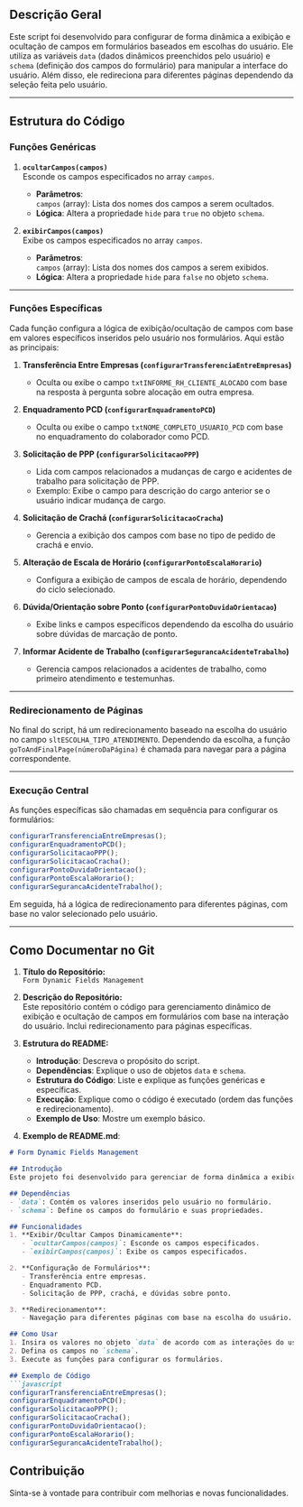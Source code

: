 ## **Descrição Geral**

Este script foi desenvolvido para configurar de forma dinâmica a exibição e ocultação de campos em formulários baseados em escolhas do usuário. Ele utiliza as variáveis `data` (dados dinâmicos preenchidos pelo usuário) e `schema` (definição dos campos do formulário) para manipular a interface do usuário. Além disso, ele redireciona para diferentes páginas dependendo da seleção feita pelo usuário.

---

## **Estrutura do Código**

### **Funções Genéricas**

1. **`ocultarCampos(campos)`**  
   Esconde os campos especificados no array `campos`.  
   - **Parâmetros**:  
     `campos` (array): Lista dos nomes dos campos a serem ocultados.  
   - **Lógica**: Altera a propriedade `hide` para `true` no objeto `schema`.

2. **`exibirCampos(campos)`**  
   Exibe os campos especificados no array `campos`.  
   - **Parâmetros**:  
     `campos` (array): Lista dos nomes dos campos a serem exibidos.  
   - **Lógica**: Altera a propriedade `hide` para `false` no objeto `schema`.

---

### **Funções Específicas**

Cada função configura a lógica de exibição/ocultação de campos com base em valores específicos inseridos pelo usuário nos formulários. Aqui estão as principais:

1. **Transferência Entre Empresas (`configurarTransferenciaEntreEmpresas`)**
   - Oculta ou exibe o campo `txtINFORME_RH_CLIENTE_ALOCADO` com base na resposta à pergunta sobre alocação em outra empresa.

2. **Enquadramento PCD (`configurarEnquadramentoPCD`)**
   - Oculta ou exibe o campo `txtNOME_COMPLETO_USUARIO_PCD` com base no enquadramento do colaborador como PCD.

3. **Solicitação de PPP (`configurarSolicitacaoPPP`)**
   - Lida com campos relacionados a mudanças de cargo e acidentes de trabalho para solicitação de PPP.
   - Exemplo: Exibe o campo para descrição do cargo anterior se o usuário indicar mudança de cargo.

4. **Solicitação de Crachá (`configurarSolicitacaoCracha`)**
   - Gerencia a exibição dos campos com base no tipo de pedido de crachá e envio.

5. **Alteração de Escala de Horário (`configurarPontoEscalaHorario`)**
   - Configura a exibição de campos de escala de horário, dependendo do ciclo selecionado.

6. **Dúvida/Orientação sobre Ponto (`configurarPontoDuvidaOrientacao`)**
   - Exibe links e campos específicos dependendo da escolha do usuário sobre dúvidas de marcação de ponto.

7. **Informar Acidente de Trabalho (`configurarSegurancaAcidenteTrabalho`)**
   - Gerencia campos relacionados a acidentes de trabalho, como primeiro atendimento e testemunhas.

---

### **Redirecionamento de Páginas**

No final do script, há um redirecionamento baseado na escolha do usuário no campo `sltESCOLHA_TIPO_ATENDIMENTO`. Dependendo da escolha, a função `goToAndFinalPage(númeroDaPágina)` é chamada para navegar para a página correspondente.

---

### **Execução Central**

As funções específicas são chamadas em sequência para configurar os formulários:
```javascript
configurarTransferenciaEntreEmpresas();
configurarEnquadramentoPCD();
configurarSolicitacaoPPP();
configurarSolicitacaoCracha();
configurarPontoDuvidaOrientacao();
configurarPontoEscalaHorario();
configurarSegurancaAcidenteTrabalho();
```

Em seguida, há a lógica de redirecionamento para diferentes páginas, com base no valor selecionado pelo usuário.

---

## **Como Documentar no Git**

1. **Título do Repositório:**  
   `Form Dynamic Fields Management`

2. **Descrição do Repositório:**  
   Este repositório contém o código para gerenciamento dinâmico de exibição e ocultação de campos em formulários com base na interação do usuário. Inclui redirecionamento para páginas específicas.

3. **Estrutura do README:**
   - **Introdução**: Descreva o propósito do script.
   - **Dependências**: Explique o uso de objetos `data` e `schema`.
   - **Estrutura do Código**: Liste e explique as funções genéricas e específicas.
   - **Execução**: Explique como o código é executado (ordem das funções e redirecionamento).
   - **Exemplo de Uso**: Mostre um exemplo básico.

4. **Exemplo de README.md**:

```markdown
# Form Dynamic Fields Management

## Introdução
Este projeto foi desenvolvido para gerenciar de forma dinâmica a exibição e ocultação de campos em formulários, baseado nas escolhas feitas pelos usuários. Ele também inclui uma funcionalidade para redirecionar a diferentes páginas conforme a interação do usuário.

## Dependências
- `data`: Contém os valores inseridos pelo usuário no formulário.
- `schema`: Define os campos do formulário e suas propriedades.

## Funcionalidades
1. **Exibir/Ocultar Campos Dinamicamente**: 
   - `ocultarCampos(campos)`: Esconde os campos especificados.
   - `exibirCampos(campos)`: Exibe os campos especificados.

2. **Configuração de Formulários**:
   - Transferência entre empresas.
   - Enquadramento PCD.
   - Solicitação de PPP, crachá, e dúvidas sobre ponto.

3. **Redirecionamento**:
   - Navegação para diferentes páginas com base na escolha do usuário.

## Como Usar
1. Insira os valores no objeto `data` de acordo com as interações do usuário.
2. Defina os campos no `schema`.
3. Execute as funções para configurar os formulários.

## Exemplo de Código
```javascript
configurarTransferenciaEntreEmpresas();
configurarEnquadramentoPCD();
configurarSolicitacaoPPP();
configurarSolicitacaoCracha();
configurarPontoDuvidaOrientacao();
configurarPontoEscalaHorario();
configurarSegurancaAcidenteTrabalho();
```

## Contribuição
Sinta-se à vontade para contribuir com melhorias e novas funcionalidades.
```
